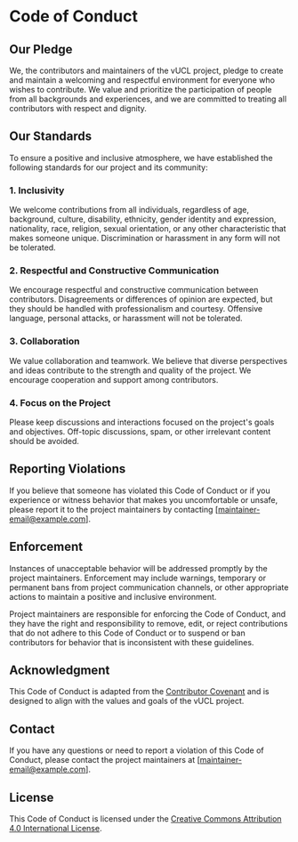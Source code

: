 # Code of Conduct

## Our Pledge

We, the contributors and maintainers of the vUCL project, pledge to create and maintain a welcoming and respectful environment for everyone who wishes to contribute. We value and prioritize the participation of people from all backgrounds and experiences, and we are committed to treating all contributors with respect and dignity.

## Our Standards

To ensure a positive and inclusive atmosphere, we have established the following standards for our project and its community:

### 1. Inclusivity

We welcome contributions from all individuals, regardless of age, background, culture, disability, ethnicity, gender identity and expression, nationality, race, religion, sexual orientation, or any other characteristic that makes someone unique. Discrimination or harassment in any form will not be tolerated.

### 2. Respectful and Constructive Communication

We encourage respectful and constructive communication between contributors. Disagreements or differences of opinion are expected, but they should be handled with professionalism and courtesy. Offensive language, personal attacks, or harassment will not be tolerated.

### 3. Collaboration

We value collaboration and teamwork. We believe that diverse perspectives and ideas contribute to the strength and quality of the project. We encourage cooperation and support among contributors.

### 4. Focus on the Project

Please keep discussions and interactions focused on the project's goals and objectives. Off-topic discussions, spam, or other irrelevant content should be avoided.

## Reporting Violations

If you believe that someone has violated this Code of Conduct or if you experience or witness behavior that makes you uncomfortable or unsafe, please report it to the project maintainers by contacting [maintainer-email@example.com].

## Enforcement

Instances of unacceptable behavior will be addressed promptly by the project maintainers. Enforcement may include warnings, temporary or permanent bans from project communication channels, or other appropriate actions to maintain a positive and inclusive environment.

Project maintainers are responsible for enforcing the Code of Conduct, and they have the right and responsibility to remove, edit, or reject contributions that do not adhere to this Code of Conduct or to suspend or ban contributors for behavior that is inconsistent with these guidelines.

## Acknowledgment

This Code of Conduct is adapted from the [Contributor Covenant](https://www.contributor-covenant.org/version/2/0/code_of_conduct.html) and is designed to align with the values and goals of the vUCL project.

## Contact

If you have any questions or need to report a violation of this Code of Conduct, please contact the project maintainers at [maintainer-email@example.com].

## License

This Code of Conduct is licensed under the [Creative Commons Attribution 4.0 International License](https://creativecommons.org/licenses/by/4.0/legalcode).
